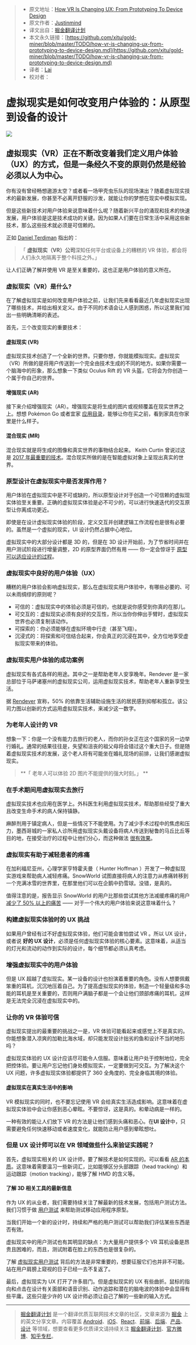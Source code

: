 
  > * 原文地址：[How VR Is Changing UX: From Prototyping To Device Design](https://uxplanet.org/how-vr-is-changing-ux-from-prototyping-to-device-design-a75e6b45e5f8)
  > * 原文作者：[Justinmind](https://uxplanet.org/@justinmind)
  > * 译文出自：[掘金翻译计划](https://github.com/xitu/gold-miner)
  > * 本文永久链接：[https://github.com/xitu/gold-miner/blob/master/TODO/how-vr-is-changing-ux-from-prototyping-to-device-design.md](https://github.com/xitu/gold-miner/blob/master/TODO/how-vr-is-changing-ux-from-prototyping-to-device-design.md)
  > * 译者：[Lai](https://github.com/laiyun90)
  > * 校对者：

  # 虚拟现实是如何改变用户体验的：从原型到设备的设计

  ![](https://user-gold-cdn.xitu.io/2017/8/14/5e5931ff4c92ab5fccd061f240632e7b)

## 虚拟现实（VR）正在不断改变着我们定义用户体验（UX）的方式，但是一条经久不变的原则仍然是经验必须以人为中心。

你有没有曾经畅想遨游太空？或者看一场甲壳虫乐队的现场演出？随着虚拟现实技术的最新发展，你甚至不必离开舒服的沙发，就能让你的梦想在现实中模拟实现。

但是这些新技术对用户体验来说意味着什么呢？随着新兴平台的涌现和技术的快速发展，用户体验是这是技术成功的关键。因为如果人们要在日常生活中采用这些新技术，那么这些技术就必须是可信赖的。

正如 [Daniel Terdiman](https://www.fastcompany.com/3058259/for-oculus-to-succeed-vr-needs-to-succeed) 指出的：

> 「 **虚拟现实（VR）公司**深知任何平台或设备上的糟糕的 VR 体验，都会将人们永久地隔离于整个科技之外。」

让人们正确了解并使用 VR 是至关重要的，这也正是用户体验的意义所在。

### 虚拟现实（VR）是什么?

在了解虚拟现实是如何改变用户体验之前，让我们先来看看最近几年虚拟现实出现了哪些技术，并给出相关定义。由于不同的术语会让人感到困惑，所以这里我们给出一些明确清晰的表述。

首先，三个改变现实的重要技术：

#### 虚拟现实 (VR)

虚拟现实技术创造了一个全新的世界。只要你想，你就能模拟现实。虚拟现实（VR）所做的是将用户传送到一个完全由技术生成的不同的地方。如果你需要一个脑海中的形象，那么想象一下类似 Oculus Rift 的 VR 头盔，它将会为你创造一个属于你自己的世界。

#### 增强现实 (AR)

接下来介绍增强现实（AR）。增强现实是将生成的图片或视频覆盖在现实世界之上。想想 Pokémon Go 或者宜家 [应用目录](https://www.youtube.com/watch?v=vDNzTasuYEw)，能够让你在买之前，看到家具在你家里是什么样子。

#### 混合现实 (MR)

混合现实就是将生成的图像和真实世界的事物结合起来。 Keith Curtin 曾说过这是 [2017 年最重要的技术](https://thenextweb.com/insider/2017/01/07/mixed-reality-will-be-most-important-tech-of-2017/#.tnw_1frSRiaM)。混合现实所做的是在智能虚拟对象上呈现出真实的世界。

### 原型设计在虚拟现实中是否发挥作用？

用户体验在虚拟现实中是不可或缺的，所以原型设计对于创造一个可信赖的虚拟现实体验至关重要。正确的虚拟现实体验是必不可少的，可以进行快速迭代的交互原型让你离成功更近。

即使是在设计虚拟现实体验的阶段，定义交互并创建逻辑工作流程也是很有必要的。虽然是一个虚拟的现实，UI 设计仍然占据中心地位。

虚拟现实中的大部分设计都是 3D 的，但是在 3D 设计开始前，为了节省时间并在用户测试阶段进行增量调整，2D 的原型界面仍然有用  —— 你一定会惊讶于 [原型可以适应设计的过程](https://www.justinmind.com/blog/how-to-improve-your-web-and-app-design-process-with-prototypes/)。

### 虚拟现实中良好的用户体验（UX）

糟糕的用户体验会影响虚拟现实，那么在虚拟现实用户体验中，有哪些必要的、可以未雨绸缪的原则呢？

- 可信的：虚拟现实中的体验必须是可信的，也就是说你感受到你真的在那儿。
- 可交互的：虚拟现实必须有良好的交互性，所以当你你伸出手臂时，虚拟现实世界也必须复制该动作。
- 可探索的：你必须能够在虚拟环境中行走（甚至飞翔）。
- 沉浸式的：将探索和可信结合起来，你会真正的沉浸在其中，全方位地享受虚拟现实带来的体验。

### 虚拟现实用户体验的成功案例

虚拟现实有各式各样的用途。其中之一是帮助老年人安享晚年。Rendever 是一家总部位于马萨诸塞州的虚拟现实公司，运用虚拟现实技术，帮助老年人重新享受生活。 

据 [Rendever](http://rendever.com/) 宣称，50% 的依靠生活辅助设施生活的居民感到抑郁和孤立。该公司力图以创新的方式运用虚拟现实技术，来减少这一数字。

### 为老年人设计的 VR 

想象一下：你是一个没有能力去旅行的老人，而你的孙女正在这个国家的另一边举行婚礼。通常的结果往往是，失望和沮丧的祖父母将会错过这个重大日子。但是随着虚拟现实技术的发展，这个老人将有可能坐在婚礼现场的前排，让我们感谢虚拟现实。

> **「 老年人可以体验 2D 图片不能提供的强大时刻。」 **

### 在手术期间用虚拟现实去旅行

虚拟现实技术也应用在医学上。外科医生利用虚拟现实技术，帮助那些经受了重大且改变生命手术的病人保持镇静。

麻醉剂用于镇定病人，但是一些情况下不能使用。为了减少手术过程中的焦虑和压力，墨西哥城的一家私人诊所用虚拟现实头戴设备将病人传送到秘鲁的马丘比丘等目的地，在接受治疗的过程中让他们分心，而这种做法 [很有效果](https://mosaicscience.com/story/virtual-reality-VR-surgery-pain-mexico)。

### 虚拟现实有助于减轻患者的疼痛

在加利福尼亚州，心理学家亨特霍夫曼（ Hunter Hoffman ）开发了一种虚拟现实游戏来帮助病人减轻疼痛。SnowWorld 试图直接将病人的注意力从疼痛转移到一个充满冰雪的世界里，在那里他们可以在企鹅中扔雪球。没错，是真的。 

值得注意的是，报告显示 SnowWorld 的用户比那些尝试其他方法减缓疼痛的用户 [减少了 50% 以上的痛苦](https://thenextweb.com/insider/2017/05/09/study-vr-twice-as-effective-as-morphine-at-treating-pain/#.tnw_c6Wwxja2) —— 对于一个伟大的用户体验来说这意味着什么？

### 构建虚拟现实体验时的 UX 挑战 

如果用户曾经有过不好虚拟现实体验，他们可能会害怕尝试 VR 。所以 UX 设计，或者说 **好的 UX 设计**，必须是任何虚拟现实体验的核心要素。这意味着，从适当的灯光和流动的动作到实际的设计，每个细节都必须认真考虑。

### 增强虚拟现实中的用户体验

但是 UX 超越了虚拟现实。某一设备的设计也扮演着重要的角色。没有人想要佩戴笨重的耳机，沉沉地压着自己。为了提高虚拟现实的体验，制造一个轻量级和多功能的耳机是至关重要的，否则用户满脑子都是一个会让他们颈部疼痛的耳机，这样是无法完全沉浸在虚拟现实中的。

### 让你的 VR 体验可信

虚拟现实提出的最重要的挑战之一是，VR 体验可能看起来或感觉上不是真实的。你能想象潜入凉爽的加勒比海水域，却只能发现设计拙劣的鱼和设计不当的地形吗？

虚拟现实体验的 UX 设计应该尽可能令人信服。意味着让用户处于控制地位，完全把控体验。要让用户忘记他们身处模拟现实，一定要做到可交互。为了解决这个 UX 问题，许多虚拟现实体验都提供了 360 全角度的、完全身临其境的体验。 

#### 虚拟现实在真实生活中的影响

VR 模拟现实的同时，也不要忘记使用 VR 会给真实生活造成影响。这意味着在虚拟现实体验中会让你感到恶心晕眩。不要惊讶，这是真的。和晕动病是一样的。

一种有效的能让人们放下 VR 的方法是让他们感到头痛和恶心。在**UI 设计**中，只需要避免任何快速移动或者速度变化，就能防止用户感到晕眩想吐。

### 但是 UX 设计师可以在 VR 领域做些什么来验证实践呢？

首先，虚拟现实相关的 UX 设计师，要了解技术是如何实现的。可以看看 [AR 的本质](https://www.wareable.com/vr/how-does-vr-work-explained)。这意味着需要温习一些新词汇，比如能够区分头部跟踪（head tracking）和运动跟踪（motion tracking），能够了解 HMD 的含义等。

#### 了解 3D 相关工具的最新信息

作为 UX 的从业者，我们需要持续关注了解最新的技术发展，包括用户测试方法。 我们习惯于做 [用户测试](https://www.loop11.com/user-testing-a-mobile-app-prototype-essential-checklist/) 来帮助测试移动应用程序原型。

当我们开始一个新的设计时，持续和严格的用户测试可以帮助我们评估某些东西是否有效。

虚拟现实中的用户测试也有其明显的缺点：为大量用户提供多个 VR 耳机设备是昂贵且困难的，而且，测试附着在脸上的东西也是很复杂的。

了解 [虚拟现实用户测试](https://omobono.com/insights/blog/designing-vr-how-conquer-challenges-user-testing-vr) 背后的方法是非常重要的，想要征服它们也并非不可能。 站在用户肩膀上窥视的日子已经一去不复返了。

最后，虚拟现实为 UX 打开了许多扇门。但是虚拟现实的 UX 有些曲折。鼠标的指向和点击在设计有关面部和语音识别、动作追踪和潜在的脑电波的体验中会显得有些平庸。这些只是少许的 UX 设计师必须让自己了解的一些新的输入方式。 


  ---

  > [掘金翻译计划](https://github.com/xitu/gold-miner) 是一个翻译优质互联网技术文章的社区，文章来源为 [掘金](https://juejin.im) 上的英文分享文章。内容覆盖 [Android](https://github.com/xitu/gold-miner#android)、[iOS](https://github.com/xitu/gold-miner#ios)、[React](https://github.com/xitu/gold-miner#react)、[前端](https://github.com/xitu/gold-miner#前端)、[后端](https://github.com/xitu/gold-miner#后端)、[产品](https://github.com/xitu/gold-miner#产品)、[设计](https://github.com/xitu/gold-miner#设计) 等领域，想要查看更多优质译文请持续关注 [掘金翻译计划](https://github.com/xitu/gold-miner)、[官方微博](http://weibo.com/juejinfanyi)、[知乎专栏](https://zhuanlan.zhihu.com/juejinfanyi)。
  
